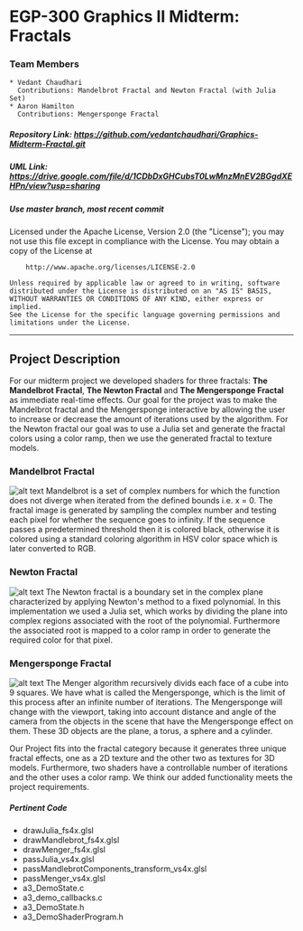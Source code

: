 # EGP-300 Graphics II Midterm: Fractals
### Team Members
    * Vedant Chaudhari  
      Contributions: Mandelbrot Fractal and Newton Fractal (with Julia Set)
    * Aaron Hamilton
      Contributions: Mengersponge Fractal
##### Repository Link: <https://github.com/vedantchaudhari/Graphics-Midterm-Fractal.git>
##### UML Link: <https://drive.google.com/file/d/1CDbDxGHCubsT0LwMnzMnEV2BGgdXEHPn/view?usp=sharing>
##### Use master branch, most recent commit  

Licensed under the Apache License, Version 2.0 (the "License");
	you may not use this file except in compliance with the License.
	You may obtain a copy of the License at

		http://www.apache.org/licenses/LICENSE-2.0

	Unless required by applicable law or agreed to in writing, software
	distributed under the License is distributed on an "AS IS" BASIS,
	WITHOUT WARRANTIES OR CONDITIONS OF ANY KIND, either express or implied.
	See the License for the specific language governing permissions and
	limitations under the License.

***
## Project Description
For our midterm project we developed shaders for three fractals: **The Mandelbrot Fractal**, **The Newton Fractal** and **The Mengersponge Fractal** as immediate real-time effects. Our goal for the project was to make the Mandelbrot fractal and the Mengersponge interactive by allowing the user to increase or decrease the amount of iterations used by the algorithm. For the Newton fractal our goal was to use a Julia set and generate the fractal colors using a color ramp, then we use the generated fractal to texture models.  

### Mandelbrot Fractal
![alt text](https://i.imgur.com/WSWJ6fy.png?1 "Mandelbrot Fractal")
Mandelbrot is a set of complex numbers for which the function does not diverge when iterated from the defined bounds i.e. x = 0. The fractal image is generated by sampling the complex number and testing each pixel for whether the sequence goes to infinity. If the sequence passes a predetermined threshold then it is colored black, otherwise it is colored using a standard coloring algorithm in HSV color space which is later converted to RGB.

### Newton Fractal
![alt text](https://i.imgur.com/GLaRPNt.png?1 "Newton Fractal")
The Newton fractal is a boundary set in the complex plane characterized by applying Newton's method to a fixed polynomial. In this implementation we used a Julia set, which works by dividing the plane into complex regions associated with the root of the polynomial. Furthermore the associated root is mapped to a color ramp in order to generate the required color for that pixel.

### Mengersponge Fractal
![alt text](https://i.imgur.com/QbaCP95.png "MengerSponge Fractal")
The Menger algorithm recursively divids each face of a cube into 9 squares. We have what is called the Mengersponge, which is the limit of this process after an infinite number of iterations. The Mengersponge will change with the viewport, taking into account distance and angle of the camera from the objects in the scene that have the Mengersponge effect on them. These 3D objects are the plane, a torus, a sphere and a cylinder.  

Our Project fits into the fractal category because it generates three unique fractal effects, one as a 2D texture and the other two as textures for 3D models. Furthermore, two shaders have a controllable number of iterations and the other uses a color ramp. We think our added functionality meets the project requirements.

##### Pertinent Code
* drawJulia_fs4x.glsl
* drawMandlebrot_fs4x.glsl
* drawMenger_fs4x.glsl
* passJulia_vs4x.glsl
* passMandlebrotComponents_transform_vs4x.glsl
* passMenger_vs4x.glsl
* a3_DemoState.c
* a3_demo_callbacks.c
* a3_DemoState.h
* a3_DemoShaderProgram.h
